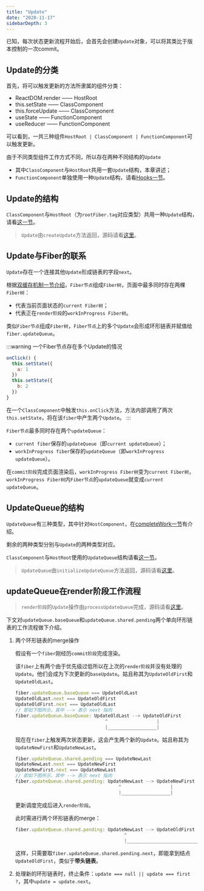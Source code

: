 ```yaml
---
title: "Update"
date: "2020-11-17"
sidebarDepth: 3
---
```


已知，每次状态更新流程开始后，会首先会创建`Update`对象，可以将其类比于版本控制的一次commit。

## Update的分类

首先，将可以触发更新的方法所隶属的组件分类：

- ReactDOM.render —— HostRoot
- this.setState —— ClassComponent
- this.forceUpdate —— ClassComponent
- useState —— FunctionComponent
- useReducer —— FunctionComponent

可以看到，一共三种组件`HostRoot | ClassComponent | FunctionComponent`可以触发更新。

由于不同类型组件工作方式不同，所以存在两种不同结构的`Update`

- 其中`ClassComponent`与`HostRoot`共用一套`Update`结构，本章讲述；
- `FunctionComponent`单独使用一种`Update`结构，请看[Hooks一节](./hooks.html)。

## Update的结构

`ClassComponent`与`HostRoot`（为`rootFiber.tag`对应类型）共用一种`Update`结构，请看[这一节](./node-structure.html#classcomponent与hostroot)。

> `Update`由`createUpdate`方法返回，源码请看[这里](https://github.com/facebook/react/blob/v16.13.1/packages/react-reconciler/src/ReactUpdateQueue.js#L184)。

## Update与Fiber的联系

`Update`存在一个连接其他`Update`形成链表的字段`next`。

根据[双缓存机制一节介绍](./fiber-architecture.html#双缓存)，`Fiber节点`组成`Fiber树`，页面中最多同时存在两棵`Fiber树`：

- 代表当前页面状态的`current Fiber树`；
- 代表正在`render阶段`的`workInProgress Fiber树`。

类似`Fiber节点`组成`Fiber树`，`Fiber节点`上的多个`Update`会形成环形链表并赋值给`fiber.updateQueue`。

:::warning 一个Fiber节点存在多个Update的情况

```js
onClick() {
  this.setState({
    a: 1
  })
  this.setState({
    b: 2
  })
}
```

在一个`ClassComponent`中触发`this.onClick`方法，方法内部调用了两次`this.setState`，将在该`fiber`中产生两个`Update`。
:::

`Fiber节点`最多同时存在两个`updateQueue`：

- `current fiber`保存的`updateQueue`（即`current updateQueue`）；
- `workInProgress fiber`保存的`updateQueue`（即`workInProgress updateQueue`）。

在`commit阶段`完成页面渲染后，`workInProgress Fiber树`变为`current Fiber树`，`workInProgress Fiber树`内`Fiber节点`的`updateQueue`就变成`current updateQueue`。

## UpdateQueue的结构

`UpdateQueue`有三种类型，其中针对`HostComponent`，在[completeWork一节](./complete-work.html#update时)有介绍。

剩余的两种类型分别与`Update`的两种类型对应。

`ClassComponent`与`HostRoot`使用的`UpdateQueue`结构请看[这一节](./node-structure.html#classcomponent与hostroot)。

> `UpdateQueue`由`initializeUpdateQueue`方法返回，源码请看[这里](https://github.com/facebook/react/blob/v16.13.1/packages/react-reconciler/src/ReactUpdateQueue.js#L154)。

## updateQueue在render阶段工作流程

> `render阶段`的`Update`操作由`processUpdateQueue`完成，源码请看[这里](https://github.com/facebook/react/blob/v16.13.1/packages/react-reconciler/src/ReactUpdateQueue.js#L335)。

下文对`updateQueue.baseQueue`和`updateQueue.shared.pending`两个单向环形链表的工作流程做下介绍。

1. 两个环形链表的merge操作

    假设有一个`fiber`刚经历`commit阶段`完成渲染。

    该`fiber`上有两个由于优先级过低所以在上次的`render阶段`并没有处理的`Update`。他们会成为下次更新的`baseUpdate`。姑且称其为`UpdateOldFirst`和`UpdateOldLast`。

    ```js
    fiber.updateQueue.baseQueue === UpdateOldLast
    UpdateOldLast.next === UpdateOldFirst
    UpdateOldFirst.next === UpdateOldLast
    // 即如下图所示，其中 --> 表示 next 指向
    fiber.updateQueue.baseQueue: UpdateOldLast --> UpdateOldFirst
                                     ^                  |
                                     |__________________|
    ```

    现在在`fiber`上触发两次状态更新，这会产生两个新的`Update`。姑且称其为`UpdateNewFirst`和`UpdateNewLast`。

    ```js
    fiber.updateQueue.shared.pending === UpdateNewLast
    UpdateNewLast.next === UpdateNewFirst
    UpdateNewFirst.next === UpdateNewLast
    // 即如下图所示，其中 --> 表示 next 指向
    fiber.updateQueue.shared.pending: UpdateNewLast --> UpdateNewFirst
                                          ^                  |
                                          |__________________|
    ```

    更新调度完成后进入`render阶段`。

    此时需进行两个环形链表的merge：

    ```js
    fiber.updateQueue.shared.pending: UpdateNewLast --> UpdateOldFirst --> UpdateOldLast -->  UpdateNewFirst
                                            ^                                                      |
                                            |______________________________________________________|
    ```

    这样，只需要取`fiber.updateQueue.shared.pending.next`，即能拿到结点`UpdateOldFirst`，类似于**带头链表**。

2. 处理新的环形链表时，终止条件：`update === null || update === first ?`，其中`update = update.next`。

